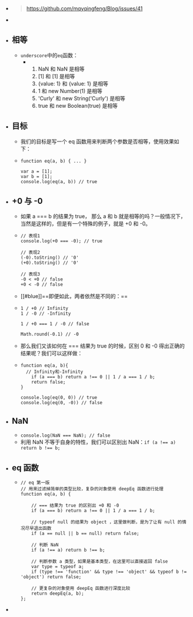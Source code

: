 - > https://github.com/mqyqingfeng/Blog/issues/41
-
- ## 相等
	- `underscore`中的`eq`函数：
		- 1. NaN 和 NaN 是相等
		  2. [1] 和 [1] 是相等
		  3. {value: 1} 和 {value: 1} 是相等
		  4. 1 和 new Number(1) 是相等
		  5. 'Curly' 和 new String('Curly') 是相等
		  6. true 和 new Boolean(true) 是相等
- ## 目标
	- 我们的目标是写一个 eq 函数用来判断两个参数是否相等，使用效果如下：
	- ```
	  function eq(a, b) { ... }
	  
	  var a = [1];
	  var b = [1];
	  console.log(eq(a, b)) // true
	  ```
- ## +0 与 -0
	- 如果 a === b 的结果为 true， 那么 a 和 b 就是相等的吗？一般情况下，当然是这样的，但是有一个特殊的例子，就是 +0 和 -0。
	- ```
	  // 表现1
	  console.log(+0 === -0); // true
	  
	  // 表现2
	  (-0).toString() // '0'
	  (+0).toString() // '0'
	  
	  // 表现3
	  -0 < +0 // false
	  +0 < -0 // false
	  ```
	- [[#blue]]==即便如此，两者依然是不同的：==
	- ```
	  1 / +0 // Infinity
	  1 / -0 // -Infinity
	  
	  1 / +0 === 1 / -0 // false
	  
	  Math.round(-0.1) // -0
	  ```
	- 那么我们又该如何在 === 结果为 true 的时候，区别 0 和 -0 得出正确的结果呢？我们可以这样做：
	- ```
	  function eq(a, b){
	  	// Infinity和-Infinity
	      if (a === b) return a !== 0 || 1 / a === 1 / b;
	      return false;
	  }
	  
	  console.log(eq(0, 0)) // true
	  console.log(eq(0, -0)) // false
	  ```
- ## NaN
	- `console.log(NaN === NaN); // false`
	- 利用 NaN 不等于自身的特性，我们可以区别出 NaN：`if (a !== a) return b !== b;`
- ## eq 函数
	- ```
	  // eq 第一版
	  // 用来过滤掉简单的类型比较，复杂的对象使用 deepEq 函数进行处理
	  function eq(a, b) {
	  
	      // === 结果为 true 的区别出 +0 和 -0
	      if (a === b) return a !== 0 || 1 / a === 1 / b;
	  
	      // typeof null 的结果为 object ，这里做判断，是为了让有 null 的情况尽早退出函数
	      if (a == null || b == null) return false;
	  
	      // 判断 NaN
	      if (a !== a) return b !== b;
	  
	      // 判断参数 a 类型，如果是基本类型，在这里可以直接返回 false
	      var type = typeof a;
	      if (type !== 'function' && type !== 'object' && typeof b != 'object') return false;
	  
	      // 更复杂的对象使用 deepEq 函数进行深度比较
	      return deepEq(a, b);
	  };
	  ```
-